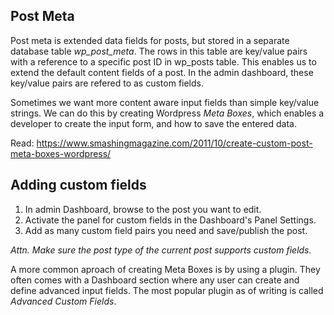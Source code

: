 ## Post Meta

Post meta is extended data fields for posts, but stored in a separate database table *wp_post_meta*. The rows in this table are key/value pairs with a reference to a specific post ID in wp_posts table. This enables us to extend the default content fields of a post. In the admin dashboard, these key/value pairs are refered to as custom fields.

Sometimes we want more content aware input fields than simple key/value strings. We can do this by creating Wordpress *Meta Boxes*, which enables a developer to create the input form, and how to save the entered data.

Read: https://www.smashingmagazine.com/2011/10/create-custom-post-meta-boxes-wordpress/

## Adding custom fields
1. In admin Dashboard, browse to the post you want to edit. 
2. Activate the panel for custom fields in the Dashboard's Panel Settings.
3. Add as many custom field pairs you need and save/publish the post.

*Attn. Make sure the post type of the current post supports custom fields.*

A more common aproach of creating Meta Boxes is by using a plugin. They often comes with a Dashboard section where any user can create and define advanced input fields. The most popular plugin as of writing is called *Advanced Custom Fields*.
